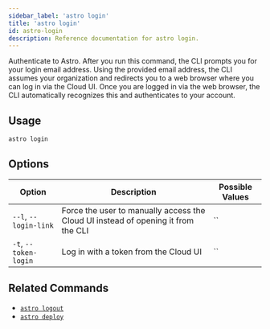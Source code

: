 ```yaml
---
sidebar_label: 'astro login'
title: 'astro login'
id: astro-login
description: Reference documentation for astro login.
---
```


Authenticate to Astro. After you run this command, the CLI prompts you for your login email address. Using the provided email address, the CLI assumes your organization and redirects you to a web browser where you can log in via the Cloud UI. Once you are logged in via the web browser, the CLI automatically recognizes this and authenticates to your account.

## Usage

```sh
astro login
```

## Options

| Option              | Description                                                                                   | Possible Values                                 |
| ------------------- | --------------------------------------------------------------------------------------------- | ----------------------------------------------- |
| `--l`, `--login-link` | Force the user to manually access the Cloud UI instead of opening it from the CLI           | ``|
| `-t`, `--token-login` | Log in with a token from the Cloud UI                                        | ``    |

## Related Commands

- [`astro logout`](cli/astro-logout.md)
- [`astro deploy`](cli/astro-deploy.md)
